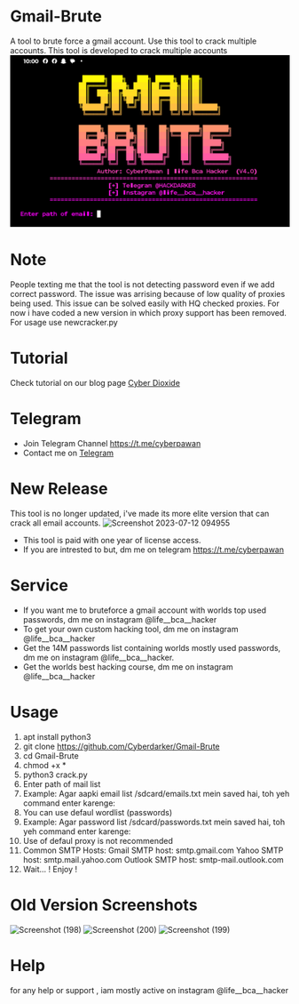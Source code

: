 # Gmail-Brute
A tool to brute force a gmail account. Use this tool to crack multiple accounts. This tool is developed to crack multiple accounts
![Gmail-Brute](images/Screenshot_20250224-100020_Termux~2.png)
# Note
People texting me that the tool is not detecting password even if we add correct password. The issue was arrising because of low quality of proxies being used. This issue can be solved easily with HQ checked proxies. 
For now i have coded a new version in which proxy support has been removed. For usage use newcracker.py
# Tutorial
Check tutorial on our blog page [Cyber Dioxide](https://www.cyox2.com/2023/11/gmail-bruteforce-how-to-perform-and-how.html)
# Telegram
* Join Telegram Channel https://t.me/cyberpawan
* Contact me on [Telegram](@HACKDARKER)

# New Release
This tool is no longer updated, i've made its more elite version that can crack all email accounts.
![Screenshot 2023-07-12 094955](https://github.com/Cyber-Dioxide/Gmail-Brute/assets/93708296/af81e35b-1b15-4da9-a319-e1ac27c80d28)

* This tool is paid with one year of license access.
* If you are intrested to but, dm me on telegram https://t.me/cyberpawan
# Service
* If you want me to bruteforce a gmail account with worlds top used passwords, dm me on instagram @life__bca__hacker
* To get your own custom hacking tool, dm me on instagram @life__bca__hacker
* Get the 14M passwords list containing worlds mostly used passwords, dm me on instagram @life__bca__hacker.
* Get the worlds best hacking course, dm me on instagram @life__bca__hacker
# Usage
1. apt install python3
2. git clone https://github.com/Cyberdarker/Gmail-Brute
3. cd Gmail-Brute
4. chmod +x *
5. python3 crack.py
6. Enter path of mail list
7. Example: Agar aapki email list /sdcard/emails.txt mein saved hai, toh yeh command enter karenge:
8. You can use defaul wordlist (passwords)
9. Example: Agar password list /sdcard/passwords.txt mein saved hai, toh yeh command enter karenge:
10. Use of defaul proxy is not recommended
11. Common SMTP Hosts:
Gmail SMTP host: smtp.gmail.com
Yahoo SMTP host: smtp.mail.yahoo.com
Outlook SMTP host: smtp-mail.outlook.com
12. Wait...
! Enjoy !

# Old Version Screenshots
![Screenshot (198)](https://user-images.githubusercontent.com/93708296/149712023-202e4d02-41c7-4624-aaa1-88da03b472d3.png)
![Screenshot (200)](https://user-images.githubusercontent.com/93708296/149712036-658e2223-930d-4d18-8999-492d75cf311c.png)
![Screenshot (199)](https://user-images.githubusercontent.com/93708296/149712037-8c6e3e91-76ed-4a7f-8bb2-e55e528e1f6d.png)

# Help
for any help or support  , iam mostly active on instagram @life__bca__hacker
